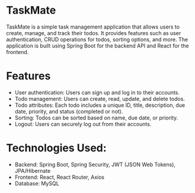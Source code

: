 # TaskMate
TaskMate is a simple task management application that allows users to create, manage, and track their todos. It provides features such as user authentication, CRUD operations for todos, sorting options, and more. The application is built using Spring Boot for the backend API and React for the frontend.

# Features
- User authentication: Users can sign up and log in to their accounts.
- Todo management: Users can create, read, update, and delete todos.
- Todo attributes: Each todo includes a unique ID, title, description, due date, priority, and status (completed or not).
- Sorting: Todos can be sorted based on name, due date, or priority.
- Logout: Users can securely log out from their accounts.

# Technologies Used:
- Backend: Spring Boot, Spring Security, JWT (JSON Web Tokens), JPA/Hibernate
- Frontend: React, React Router, Axios
- Database: MySQL
